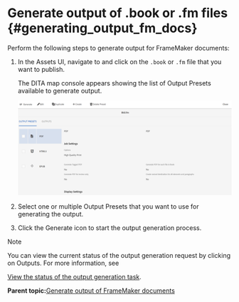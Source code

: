 # Generate output of .book or .fm files {#generating_output_fm_docs}

Perform the following steps to generate output for FrameMaker documents:

1.  In the Assets UI, navigate to and click on the `.book` or `.fm` file that you want to publish.

    The DITA map console appears showing the list of Output Presets available to generate output.

    ![](images/publish-fm-doc.png)

1.  Select one or multiple Output Presets that you want to use for generating the output.

1.  Click the Generate icon to start the output generation process.


>[!NOTE]
>
> You can view the current status of the output generation request by clicking on Outputs. For more information, see

[View the status of the output generation task](fm-output-view-status.md#).

**Parent topic:**[Generate output of FrameMaker documents](fm-output-generatation.md)

